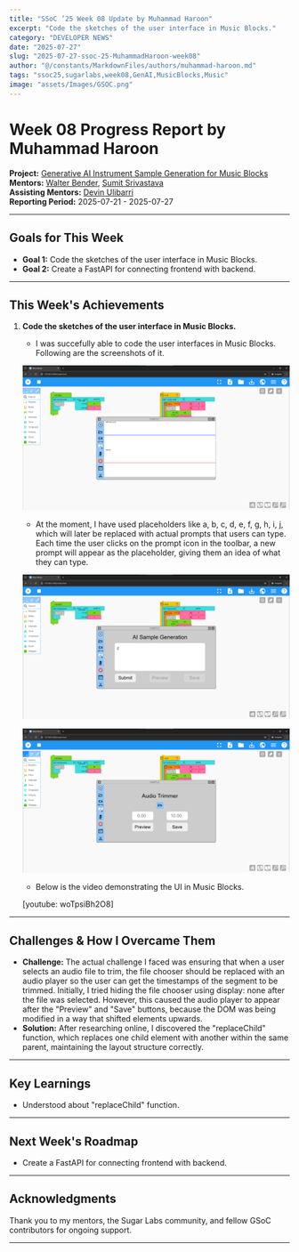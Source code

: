 ```yaml
---
title: "SSoC ’25 Week 08 Update by Muhammad Haroon"
excerpt: "Code the sketches of the user interface in Music Blocks."
category: "DEVELOPER NEWS"
date: "2025-07-27"
slug: "2025-07-27-ssoc-25-MuhammadHaroon-week08"
author: "@/constants/MarkdownFiles/authors/muhammad-haroon.md"
tags: "ssoc25,sugarlabs,week08,GenAI,MusicBlocks,Music"
image: "assets/Images/GSOC.png"
---
```


<!-- markdownlint-disable -->

# Week 08 Progress Report by Muhammad Haroon

**Project:** [Generative AI Instrument Sample Generation for Music Blocks](https://github.com/sugarlabs/GSoC/blob/master/Ideas-2025.md#Generative-AI-Instrument-Sample-Generation-for-Music-Blocks)  
**Mentors:** [Walter Bender](https://github.com/walterbender), [Sumit Srivastava](https://github.com/sum2it)  
**Assisting Mentors:** [Devin Ulibarri](https://github.com/pikurasa)  
**Reporting Period:** 2025-07-21 - 2025-07-27

---

## Goals for This Week

- **Goal 1:** Code the sketches of the user interface in Music Blocks.
- **Goal 2:** Create a FastAPI for connecting frontend with backend.

---

## This Week's Achievements

1. **Code the sketches of the user interface in Music Blocks.**  
   - I was succefully able to code the user interfaces in Music Blocks. Following are the screenshots of it.

   ![User Inerface 1](/assets/Developers/Muhammad_Haroon/MB_user_interface_1.png)

   - At the moment, I have used placeholders like a, b, c, d, e, f, g, h, i, j, which will later be replaced with actual prompts that users can type. Each time the user clicks on the prompt icon in the toolbar, a new prompt will appear as the placeholder, giving them an idea of what they can type.

   ![User Inerface 2](/assets/Developers/Muhammad_Haroon/MB_user_interface_2.png)

   ![User Inerface 3](/assets/Developers/Muhammad_Haroon/MB_user_interface_3.png)

   - Below is the video demonstrating the UI in Music Blocks.

   [youtube: woTpsiBh2O8]

---

## Challenges & How I Overcame Them

- **Challenge:** The actual challenge I faced was ensuring that when a user selects an audio file to trim, the file chooser should be replaced with an audio player so the user can get the timestamps of the segment to be trimmed. Initially, I tried hiding the file chooser using display: none after the file was selected. However, this caused the audio player to appear after the "Preview" and "Save" buttons, because the DOM was being modified in a way that shifted elements upwards.
- **Solution:** After researching online, I discovered the "replaceChild" function, which replaces one child element with another within the same parent, maintaining the layout structure correctly.

---

## Key Learnings

- Understood about "replaceChild" function.

---

## Next Week's Roadmap

- Create a FastAPI for connecting frontend with backend.

---

## Acknowledgments

Thank you to my mentors, the Sugar Labs community, and fellow GSoC contributors for ongoing support.

---